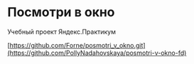 # Посмотри в окно

Учебный проект Яндекс.Практикум

[https://github.com/Forne/posmotri_v_okno.git](https://github.com/PollyNadahovskaya/posmotri-v-okno-fd)
